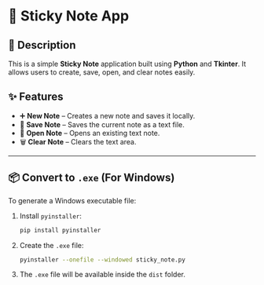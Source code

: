 # 📝 Sticky Note App  

## 📌 Description  
This is a simple **Sticky Note** application built using **Python** and **Tkinter**. It allows users to create, save, open, and clear notes easily.  

## ✨ Features  
- ➕ **New Note** – Creates a new note and saves it locally.  
- 💾 **Save Note** – Saves the current note as a text file.  
- 📂 **Open Note** – Opens an existing text note.  
- 🗑️ **Clear Note** – Clears the text area.  

---

## 📦 Convert to `.exe` (For Windows)  
To generate a Windows executable file:  

1. Install `pyinstaller`:  
   ```sh
   pip install pyinstaller
   ```
2. Create the `.exe` file:  
   ```sh
   pyinstaller --onefile --windowed sticky_note.py
   ```
3. The `.exe` file will be available inside the `dist` folder.


